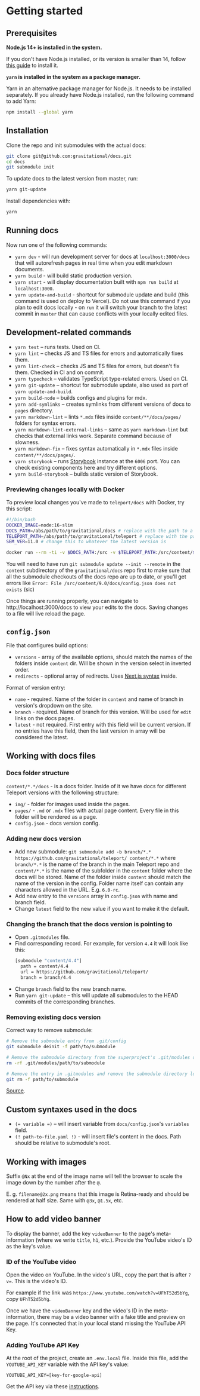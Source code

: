# Getting started

## Prerequisites

**Node.js 14+ is installed in the system.**

If you don't have Node.js installed, or its version is smaller than 14, follow
[this guide](https://nodejs.org/en/download/package-manager/) to install it.

**`yarn` is installed in the system as a package manager.**

Yarn in an alternative package manager for Node.js. It needs to be installed separately.
If you already have Node.js installed, run the following command to add Yarn:

```bash
npm install --global yarn
```

## Installation

Clone the repo and init submodules with the actual docs:

```bash
git clone git@github.com:gravitational/docs.git
cd docs
git submodule init
```

To update docs to the latest version from master, run:

```bash
yarn git-update
```

Install dependencies with:

```bash
yarn
```

## Running docs

Now run one of the following commands:

- `yarn dev` - will run development server for docs at `localhost:3000/docs` that will autorefresh pages in real time when you edit markdown documents.
- `yarn build` - will build static production version.
- `yarn start` - will display documentation built with `npm run build` at `localhost:3000`.
- `yarn update-and-build` - shortcut for submodule update and build (this command is used on deploy to Vercel). Do not use this command if you plan to edit docs locally - on `run` it will switch your branch to the latest commit in `master` that can cause conflicts with your locally edited files.

## Development-related commands

- `yarn test` – runs tests. Used on CI.
- `yarn lint` – checks JS and TS files for errors and automatically fixes them.
- `yarn lint-check` – checks JS and TS files for errors, but doesn't fix them. Checked in CI and on commit.
- `yarn typecheck` – validates TypeScript type-related errors. Used on CI.
- `yarn git-update` – shortcut for submodule update, also used as part of `yarn update-and-build`.
- `yarn build-node` – builds configs and plugins for mdx.
- `yarn add-symlinks` – creates symlinks from different versions of docs to `pages` directory.
- `yarn markdown-lint` – lints `*.mdx` files inside `content/**/docs/pages/` folders for syntax errors.
- `yarn markdown-lint-external-links` – same as `yarn markdown-lint` but checks that external links work. Separate command because of slowness.
- `yarn markdown-fix` – fixes syntax automatically in `*.mdx` files inside `content/**/docs/pages/`.
- `yarn storybook` – runs [Storybook](https://storybook.js.org/) instance at the `6006` port. You can check existing components here and try different options.
- `yarn build-storybook` – builds static version of Storybook.

### Previewing changes locally with Docker

To preview local changes you've made to `teleport/docs` with Docker, try this script:

```bash
#!/bin/bash
DOCKER_IMAGE=node:16-slim
DOCS_PATH=/abs/path/to/gravitational/docs # replace with the path to a git checkout of the gravitational/docs repo
TELEPORT_PATH=/abs/path/to/gravitational/teleport # replace with the path to a git checkout of the gravitational/teleport repo
SEM_VER=11.0 # change this to whatever the latest version is

docker run --rm -ti -v $DOCS_PATH:/src -v $TELEPORT_PATH:/src/content/$SEM_VER -w /src -p 3000:3000 ${DOCKER_IMAGE} yarn dev
```

You will need to have run `git submodule update --init --remote` in the `content` subdirectory of the `gravitational/docs` repo first to make sure that all the
submodule checkouts of the docs repo are up to date, or you'll get errors like `Error: File /src/content/9.0/docs/config.json does not exists` (sic)

Once things are running properly, you can navigate to http://localhost:3000/docs to view your edits to the docs. Saving changes to a file will live reload the
page.

## `config.json`

File that configures build options:

- `versions` - array of the available options, should match the names of the folders inside `content` dir. Will be shown in the version select in inverted order.
- `redirects` - optional array of redirects. Uses [Next.js syntax](https://nextjs.org/docs/api-reference/next.config.js/redirects) inside.

Format of version entry:

- `name` - required. Name of the folder in `content` and name of branch in version's dropdown on the site.
- `branch` - required. Name of branch for this version. Will be used for `edit` links on the docs pages.
- `latest` - not required. First entry with this field will be current version. If no entries have this field, then the last version in array will be considered the latest.

## Working with docs files

### Docs folder structure

`content/*.*/docs` - is a docs folder. Inside of it we have docs for different Teleport versions with the following structure:

- `img/` - folder for images used inside the pages.
- `pages/` - `.md` or `.mdx` files with actual page content. Every file in this folder will be rendered as a page.
- `config.json` - docs version config.

### Adding new docs version

- Add new submodule: `git submodule add -b branch/*.* https://github.com/gravitational/teleport/ content/*.*` where `branch/*.*` is the name of the branch in the main Teleport repo and `content/*.*` is the name of the subfolder in the `content` folder where the docs will be stored. Name of the folder inside `content` should match the name of the version in the config. Folder name itself can contain any characters allowed in the URL. E.g. `6.0-rc`.
- Add new entry to the `versions` array in `config.json` with name and branch field.
- Change `latest` field to the new value if you want to make it the default.

### Changing the branch that the docs version is pointing to

- Open `.gitmodules` file.
- Find corresponding record. For example, for version `4.4` it will look like this:
  ```bash
  [submodule "content/4.4"]
    path = content/4.4
    url = https://github.com/gravitational/teleport/
    branch = branch/4.4
  ```
- Change `branch` field to the new branch name.
- Run `yarn git-update` – this will update all submodules to the HEAD commits
  of the corresponding branches.

### Removing existing docs version

Correct way to remove submodule:

```bash
# Remove the submodule entry from .git/config
git submodule deinit -f path/to/submodule

# Remove the submodule directory from the superproject's .git/modules directory
rm -rf .git/modules/path/to/submodule

# Remove the entry in .gitmodules and remove the submodule directory located at path/to/submodule
git rm -f path/to/submodule
```

[Source](https://stackoverflow.com/a/36593218/1008291).

## Custom syntaxes used in the docs

- `(= variable =)` – will insert variable from `docs/config.json`'s `variables` field.
- `(! path-to-file.yaml !)` - will insert file's content in the docs. Path should be relative to submodule's root.

## Working with images

Suffix `@Nx` at the end of the image name will tell the browser to scale the image down by the number after the `@`.

E. g. `filename@2x.png` means that this image is Retina-ready and should be rendered at half size. Same with `@3x`, `@1.5x`, etc.

## How to add video banner

To display the banner, add the key `videoBanner` to the page's meta-information (where we write `title`, `h1`, etc.). Provide the YouTube video's ID as the key's value.

### ID of the YouTube video

Open the video on YouTube. In the video's URL, copy the part that is after `?v=`. This is the video's ID.

For example if the link was `https://www.youtube.com/watch?v=UFhT52d5bYg`, copy `UFhT52d5bYg`.

Once we have the `videoBanner` key and the video's ID in the meta-information, there may be a video banner with a fake title and preview on the page. It's connected that in your local stand missing the YouTube API Key.

### Adding YouTube API Key

At the root of the project, create an `.env.local` file. Inside this file, add the `YOUTUBE_API_KEY` variable with the API key's value:

```
YOUTUBE_API_KEY=[key-for-google-api]
```

Get the API key via these [instructions](https://developers.google.com/youtube/v3/getting-started#intro).

